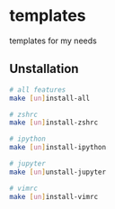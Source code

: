 # templates
templates for my needs

## Unstallation
```bash
# all features
make [un]install-all

# zshrc
make [un]install-zshrc

# ipython
make [un]install-ipython

# jupyter
make [un]unstall-jupyter

# vimrc
make [un]install-vimrc
```
